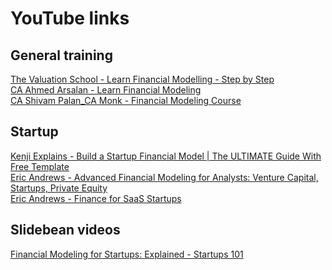 # YouTube links
## General training
[The Valuation School - Learn Financial Modelling - Step by Step](https://www.youtube.com/playlist?list=PL3uUjzLk6PulhRop_ffNeHyK0kprzO4cT) <br>
[CA Ahmed Arsalan - Learn Financial Modeling](https://www.youtube.com/playlist?list=PLuv8br5y71Y0HH3zFtz4yhSpH4q6FaBqw) <br>
[CA Shivam Palan_CA Monk - Financial Modeling Course](https://www.youtube.com/playlist?list=PLW6gAKWk8fHwD8iuzTFVaJYH1l1i7E51F) <br>
## Startup
[Kenji Explains - Build a Startup Financial Model | The ULTIMATE Guide With Free Template](https://www.youtube.com/watch?v=gZFfoiYkL-U) <br>
[Eric Andrews - Advanced Financial Modeling for Analysts: Venture Capital, Startups, Private Equity](https://www.youtube.com/playlist?list=PLdoBuNNnCmdXuqakgf7H7CwSfu8AGFHjR) <br>
[Eric Andrews - Finance for SaaS Startups](https://www.youtube.com/playlist?list=PLdoBuNNnCmdUQvTBTw4hB_Gp59i5mLmQZ) <br>

## Slidebean videos
[Financial Modeling for Startups: Explained - Startups 101](https://www.youtube.com/watch?v=Ye7VeofnBfc)
